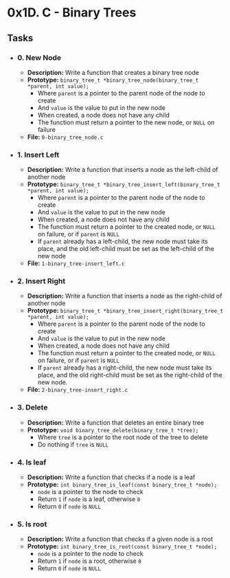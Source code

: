# 0x1D. C - Binary Trees

## Tasks
* ### 0. New Node
  *	**Description:** Write a function that creates a binary tree node
  *	**Prototype:** `binary_tree_t *binary_tree_node(binary_tree_t *parent, int value);`
	- Where `parent` is a pointer to the parent node of the node to create
	- And `value` is the value to put in the new node
	- When created, a node does not have any child
	- The function must return a pointer to the new node, or `NULL` on failure
  * **File:** `0-binary_tree_node.c`

* ### 1. Insert Left
  *	**Description:** Write a function that inserts a node as the left-child of another node
  * **Prototype:** `binary_tree_t *binary_tree_insert_left(binary_tree_t *parent, int value);`
	- Where `parent` is a pointer to the parent node of the node to create
	- And `value` is the value to put in the new node
	- When created, a node does not have any child
	- The function must return a pointer to the created node, or `NULL` on failure, or if `parent` is `NULL`
	- If `parent` already has a left-child, the new node must take its place, and the old left-child must be set as the left-child of the new node
  * **File:** `1-binary_tree-insert_left.c`

* ### 2. Insert Right
  *	**Description:** Write a function that inserts a node as the right-child of another node
  *	**Prototype:** `binary_tree_t *binary_tree_insert_right(binary_tree_t *parent, int value);`
	- Where `parent` is a pointer to the parent node of the node to create
	- And `value` is the value to put in the new node
	- When created, a node does not have any child
	- The function must return a pointer to the created node, or `NULL` on failure, or if `parent` is `NULL`
	- If `parent` already has a right-child, the new node must take its place, and the old right-child must be set as the right-child of the new node.
  * **File:** `2-binary_tree-insert_right.c`

* ### 3. Delete
  * **Description:** Write a function that deletes an entire binary tree
  * **Prototype:** `void binary_tree_delete(binary_tree_t *tree);`
	- Where `tree` is a pointer to the root node of the tree to delete
	- Do nothing if `tree` is `NULL`

* ### 4. Is leaf
  * **Description:** Write a function that checks if a node is a leaf
  * **Prototype:** `int binary_tree_is_leaf(const binary_tree_t *node);`
    - `node` is a pointer to the node to check
    - Return `1` if `node` is a leaf, otherwise `0`
    - Return `0` if `node` is `NULL`

* ### 5. Is root
  * **Description:** Write a function that checks if a given node is a root
  * **Prototype:** `int binary_tree_is_root(const binary_tree_t *node);`
    - `node` is a pointer to the node to check
    - Return `1` if `node` is a root, otherwise `0`
    - Return `0` if `node` is `NULL`
